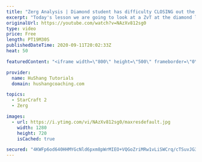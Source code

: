 ```yaml
---
title: "Zerg Analysis | Diamond student has difficulty CLOSING out the MATCH [Starcraft 2]"
excerpt: "Today's lesson we are going to look at a ZvT at the diamond level focusing on the Zerg Analysis. The zerg manages to get into a very strong position but has difficulty closing it out. Let's learn how we can approach this scenario better!  Zerg Analysis | Diamond student has difficulty CLOSING out the"
originalUrl: https://youtube.com/watch?v=NAzXv812sg0
type: video
price: Free
length: PT19M30S
publishedDateTime: 2020-09-11T20:02:33Z
heat: 50

featuredContent: "<iframe width=\"800\" height=\"500\" frameborder=\"0\" src=\"https://www.youtube.com/embed/NAzXv812sg0\" allow=\"accelerometer; autoplay; encrypted-media; gyroscope; picture-in-picture\" allowfullscreen></iframe>"

provider:
  name: HuShang Tutorials
  domain: hushangcoaching.com

topics:
  - StarCraft 2
  - Zerg

images:
  - url: https://i.ytimg.com/vi/NAzXv812sg0/maxresdefault.jpg
    width: 1280
    height: 720
    isCached: true

secured: "4KWFp6od640HHMYGcNld6pxm8pWrMIEO+VQGoZriMRw1vLiSWCrq/cTSuvJG3ksIKKUB4zT1Hr+XLAL2x+ySoCCAOvBzZ0Lcl9cw1znruHrHiCtGZ/7+mH1sR4xacdqN7wQXyxGzQ3df6p3SsaU7LG/wKscPC7BcKwUkd7U3E5NCrwdkzfI97g6MdJCSjPagKLqJiorKUB0/X15oUXXcgbqxH7uF5EefyPrEIWqpFqQjIwSZDX89AynelO1xG2cvBLWBw5meOIxp3b6Q//way8jMzZJfQCVarhDKT5jrZ3PGfDlqJA4Pw+e44CngnfPA5+nrHTe5b1RKQAB01iKJYN6Zm7n6KX3eF75DJlHuD4vGdl08C2CqBlcxVSykS0HIXr9OBwIIX9atMlsC7nPb5xgvyqDnPsZ+MXcBcdrkh3Q=;uJBQEsvHJd65ugWKKT8P1Q=="
---
```


